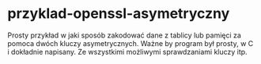 przyklad-openssl-asymetryczny
=============================

Prosty przykład w jaki sposób zakodować dane z tablicy lub pamięci za pomoca dwóch kluczy asymetrycznych.
Ważne by program był prosty, w C i dokładnie napisany.
Ze wszystkimi możliwymi sprawdzaniami kluczy itp.
